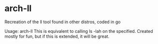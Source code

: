 # arch-ll
Recreation of the ll tool found in other distros, coded in go

Usage: arch-ll <path>
This is equivalent to calling ls -lah on the <path> specified. Created mostly for fun, but if this is extended, it will be great.
